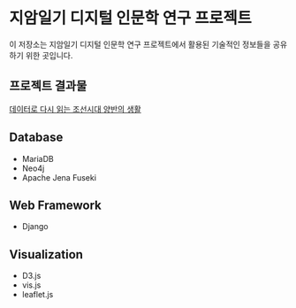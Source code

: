 # 지암일기 디지털 인문학 연구 프로젝트 

이 저장소는 지암일기 디지털 인문학 연구 프로젝트에서 활용된 기술적인 정보들을 공유하기 위한 곳입니다.

## 프로젝트 결과물
[데이터로 다시 읽는 조선시대 양반의 생활](http://jiamdiary.info)

## Database
* MariaDB
* Neo4j
* Apache Jena Fuseki

## Web Framework
* Django

## Visualization
* D3.js
* vis.js
* leaflet.js
